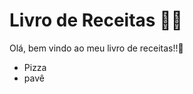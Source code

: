 #  Livro de Receitas :man_cook:



Olá, bem vindo ao meu livro de receitas!!:wave:

- Pizza 
- pavê 

